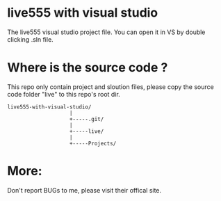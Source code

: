 # live555 with visual studio
The live555 visual studio project file. You can open it in VS by double clicking .sln file.
# Where is the source code ?
This repo only contain project and sloution files, please copy the source code folder "live" to this repo's root dir.

```
live555-with-visual-studio/
                    |
                    +-----.git/
                    |
                    +-----live/
                    |
                    +-----Projects/
```

# More:
Don't report BUGs to me, please visit their offical site.